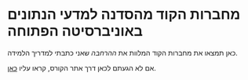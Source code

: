 # מחברות הקוד מהסדנה למדעי הנתונים באוניברסיטה הפתוחה
כאן תמצאו את מחברות הקוד המלוות את *ההרחבה* שאני כתבתי למדריך הלמידה.

אם לא הגעתם לכאן דרך אתר הקורס, קראו עליו [כאן](https://www.openu.ac.il/courses/20936.htm).
